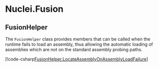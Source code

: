 # Nuclei.Fusion


## FusionHelper

The `FusionHelper` class provides members that can be called when the runtime fails to load an assembly, thus allowing the automatic loading of assemblies
which are not on the standard assembly probing paths.

[!code-csharp[FusionHelper.LocateAssemblyOnAssemblyLoadFailure](..\..\Nuclei.Fusion.Samples\FusionHelperSample.cs?range=29-44)]
